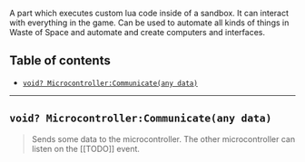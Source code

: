 A part which executes custom lua code inside of a sandbox. It can interact with everything in the game. Can be used to automate all kinds of things in Waste of Space and automate and create computers and interfaces.

## Table of contents
* [`void? Microcontroller:Communicate(any data)`](#void-microcontrollercommunicateany-data)

___

## `void? Microcontroller:Communicate(any data)`

> Sends some data to the microcontroller. The other microcontroller can listen on the [[TODO]] event.